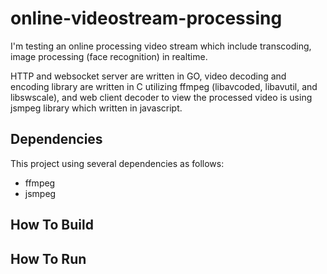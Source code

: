 # online-videostream-processing
I'm testing an online processing video stream which include transcoding, image processing (face recognition) in realtime. 

HTTP and websocket server are written in GO, video decoding and encoding library are written in C utilizing ffmpeg (libavcoded, libavutil, and libswscale), and web client decoder to view the processed video is using jsmpeg library which written in javascript.

## Dependencies
This project using several dependencies as follows:
- ffmpeg
- jsmpeg

## How To Build

## How To Run
